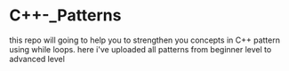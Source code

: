 # C++-_Patterns
this repo will going to help you to strengthen you concepts in C++ pattern using while loops.
here i've uploaded all patterns from beginner level to advanced level
